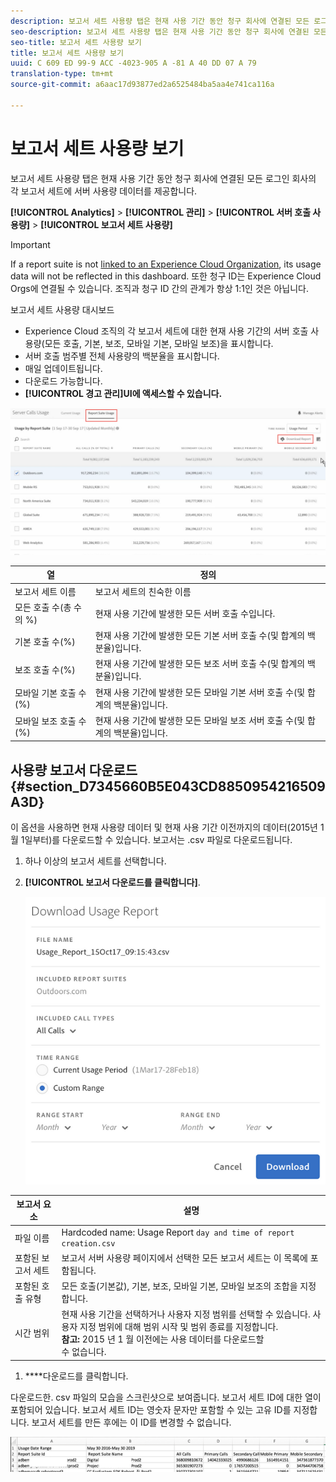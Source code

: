 ```yaml
---
description: 보고서 세트 사용량 탭은 현재 사용 기간 동안 청구 회사에 연결된 모든 로그인 회사의 각 보고서 세트에 서버 사용량 데이터를 제공합니다.
seo-description: 보고서 세트 사용량 탭은 현재 사용 기간 동안 청구 회사에 연결된 모든 로그인 회사의 각 보고서 세트에 서버 사용량 데이터를 제공합니다.
seo-title: 보고서 세트 사용량 보기
title: 보고서 세트 사용량 보기
uuid: C 609 ED 99-9 ACC -4023-905 A -81 A 40 DD 07 A 79
translation-type: tm+mt
source-git-commit: a6aac17d93877ed2a6525484ba5aa4e741ca116a

---
```



# 보고서 세트 사용량 보기

보고서 세트 사용량 탭은 현재 사용 기간 동안 청구 회사에 연결된 모든 로그인 회사의 각 보고서 세트에 서버 사용량 데이터를 제공합니다.

**[!UICONTROL Analytics]** &gt; **[!UICONTROL 관리]** &gt; **[!UICONTROL 서버 호출 사용량]** &gt; **[!UICONTROL 보고서 세트 사용량]**

>[!IMPORTANT]
>
>If a report suite is not [linked to an Experience Cloud Organization](https://marketing.adobe.com/resources/help/en_US/mcloud/report-suite-mapping.html), its usage data will not be reflected in this dashboard. 또한 청구 ID는 Experience Cloud Orgs에 연결될 수 있습니다. 조직과 청구 ID 간의 관계가 항상 1:1인 것은 아닙니다.

보고서 세트 사용량 대시보드

* Experience Cloud 조직의 각 보고서 세트에 대한 현재 사용 기간의 서버 호출 사용량(모든 호출, 기본, 보조, 모바일 기본, 모바일 보조)을 표시합니다.
* 서버 호출 범주별 전체 사용량의 백분율을 표시합니다.
* 매일 업데이트됩니다.
* 다운로드 가능합니다.
* **[!UICONTROL 경고 관리]UI에 액세스할 수 있습니다.**

![](assets/report-suite-usage.png)

| 열 | 정의 |
|--- |--- |
| 보고서 세트 이름 | 보고서 세트의 친숙한 이름 |
| 모든 호출 수(총 수의 %) | 현재 사용 기간에 발생한 모든 서버 호출 수입니다. |
| 기본 호출 수(%) | 현재 사용 기간에 발생한 모든 기본 서버 호출 수(및 합계의 백분율)입니다. |
| 보조 호출 수(%) | 현재 사용 기간에 발생한 모든 보조 서버 호출 수(및 합계의 백분율)입니다. |
| 모바일 기본 호출 수(%) | 현재 사용 기간에 발생한 모든 모바일 기본 서버 호출 수(및 합계의 백분율)입니다. |
| 모바일 보조 호출 수(%) | 현재 사용 기간에 발생한 모든 모바일 보조 서버 호출 수(및 합계의 백분율)입니다. |


## 사용량 보고서 다운로드 {#section_D7345660B5E043CD8850954216509A3D}

이 옵션을 사용하면 현재 사용량 데이터 및 현재 사용 기간 이전까지의 데이터(2015년 1월 1일부터)를 다운로드할 수 있습니다. 보고서는 .csv 파일로 다운로드됩니다.

1. 하나 이상의 보고서 세트를 선택합니다.
1. **[!UICONTROL 보고서 다운로드를 클릭합니다]**.

   ![](assets/download_report.png)

| 보고서 요소 | 설명 |
|--- |--- |
| 파일 이름 | Hardcoded name: Usage Report `day and time of report creation.csv` |
| 포함된 보고서 세트 | 보고서 서버 사용량 페이지에서 선택한 모든 보고서 세트는 이 목록에 포함됩니다. |
| 포함된 호출 유형 | 모든 호출(기본값), 기본, 보조, 모바일 기본, 모바일 보조의 조합을 지정합니다. |
| 시간 범위 | 현재 사용 기간을 선택하거나 사용자 지정 범위를 선택할 수 있습니다.  사용자 지정 범위에 대해 범위 시작 및 범위 종료를 지정합니다. <br>**참고:** 2015 년 1 월 이전에는 사용 데이터를 다운로드할 </br>수 없습니다. |

1. ****&#x200B;다운로드를 클릭합니다.

다운로드한. csv 파일의 모습을 스크린샷으로 보여줍니다. 보고서 세트 ID에 대한 열이 포함되어 있습니다. 보고서 세트 ID는 영숫자 문자만 포함할 수 있는 고유 ID를 지정합니다. 보고서 세트를 만든 후에는 이 ID를 변경할 수 없습니다.

![](assets/download-usage.png)